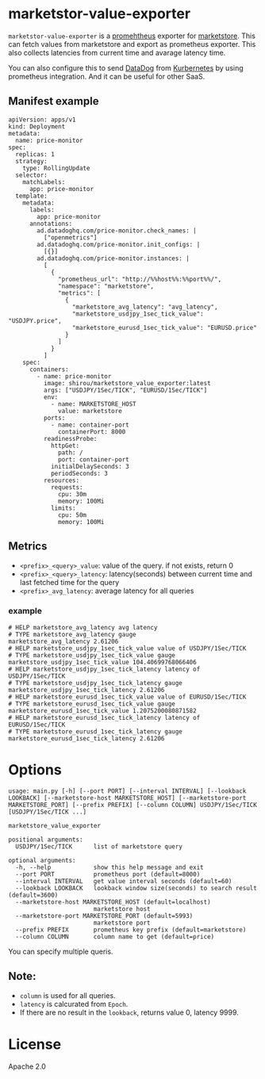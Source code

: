 # marketstor-value-exporter

`marketstor-value-exporter` is a [promehtheus](https://prometheus.io/) exporter for [marketstore](https://github.com/alpacahq/marketstore). This can fetch values from marketstore and export as prometheus exporter. This also collects latencies from current time and avarage latency time.

You can also configure this to send [DataDog](https://www.datadoghq.com/) from [Kurbernetes](https://kubernetes.io/) by using prometheus integration. And it can be useful for other SaaS.

## Manifest example

```
apiVersion: apps/v1
kind: Deployment
metadata:
  name: price-monitor
spec:
  replicas: 1
  strategy:
    type: RollingUpdate
  selector:
    matchLabels:
      app: price-monitor
  template:
    metadata:
      labels:
        app: price-monitor
      annotations:
        ad.datadoghq.com/price-monitor.check_names: |
          ["openmetrics"]
        ad.datadoghq.com/price-monitor.init_configs: |
          [{}]
        ad.datadoghq.com/price-monitor.instances: |
          [
            {
              "prometheus_url": "http://%%host%%:%%port%%/",
              "namespace": "marketstore",
              "metrics": [
                {
                  "marketstore_avg_latency": "avg_latency",
                  "marketstore_usdjpy_1sec_tick_value": "USDJPY.price",
                  "marketstore_eurusd_1sec_tick_value": "EURUSD.price"
                }
              ]
            }
          ]
    spec:
      containers:
        - name: price-monitor
          image: shirou/marketstore_value_exporter:latest
          args: ["USDJPY/1Sec/TICK", "EURUSD/1Sec/TICK"]
          env:
            - name: MARKETSTORE_HOST
              value: marketstore
          ports:
            - name: container-port
              containerPort: 8000
          readinessProbe:
            httpGet:
              path: /
              port: container-port
            initialDelaySeconds: 3
            periodSeconds: 3
          resources:
            requests:
              cpu: 30m
              memory: 100Mi
            limits:
              cpu: 50m
              memory: 100Mi
```

## Metrics

- `<prefix>_<query>_value`: value of the query. if not exists, return 0
- `<prefix>_<query>_latency`: latency(seconds) between current time and last fetched time for the query
- `<prefix>_avg_latency`: average latency for all queries

### example

```
# HELP marketstore_avg_latency avg latency
# TYPE marketstore_avg_latency gauge
marketstore_avg_latency 2.61206
# HELP marketstore_usdjpy_1sec_tick_value value of USDJPY/1Sec/TICK
# TYPE marketstore_usdjpy_1sec_tick_value gauge
marketstore_usdjpy_1sec_tick_value 104.40699768066406
# HELP marketstore_usdjpy_1sec_tick_latency latency of USDJPY/1Sec/TICK
# TYPE marketstore_usdjpy_1sec_tick_latency gauge
marketstore_usdjpy_1sec_tick_latency 2.61206
# HELP marketstore_eurusd_1sec_tick_value value of EURUSD/1Sec/TICK
# TYPE marketstore_eurusd_1sec_tick_value gauge
marketstore_eurusd_1sec_tick_value 1.2075200080871582
# HELP marketstore_eurusd_1sec_tick_latency latency of EURUSD/1Sec/TICK
# TYPE marketstore_eurusd_1sec_tick_latency gauge
marketstore_eurusd_1sec_tick_latency 2.61206
```

# Options

```
usage: main.py [-h] [--port PORT] [--interval INTERVAL] [--lookback LOOKBACK] [--marketstore-host MARKETSTORE_HOST] [--marketstore-port MARKETSTORE_PORT] [--prefix PREFIX] [--column COLUMN] USDJPY/1Sec/TICK [USDJPY/1Sec/TICK ...]

marketstore_value_exporter

positional arguments:
  USDJPY/1Sec/TICK      list of marketstore query

optional arguments:
  -h, --help            show this help message and exit
  --port PORT           prometheus port (default=8000)
  --interval INTERVAL   get value interval seconds (default=60)
  --lookback LOOKBACK   lookback window size(seconds) to search result (default=3600)
  --marketstore-host MARKETSTORE_HOST (default=localhost)
                        marketstore host
  --marketstore-port MARKETSTORE_PORT (default=5993)
                        marketstore port
  --prefix PREFIX       prometheus key prefix (default=marketstore)
  --column COLUMN       column name to get (default=price)
```

You can specify multiple queris.

## Note:

- `column` is used for all queries.
- `latency` is calcurated from `Epoch`.
- If there are no result in the `lookback`, returns value 0, latency 9999.

# License

Apache 2.0
